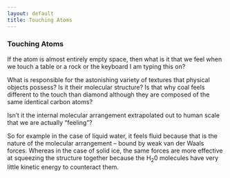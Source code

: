 ```yaml
---
layout: default
title: Touching Atoms
---
```


### Touching Atoms

If the atom is almost entirely empty space, then what is it that we feel when we touch a table or a rock or the keyboard I am typing this on?

What is responsible for the astonishing variety of textures that physical objects possess? Is it their molecular structure? Is that why coal feels different to the touch than diamond although they are composed of the same identical carbon atoms?

Isn’t it the internal molecular arrangement extrapolated out to human scale that we are actually “feeling”?

So for example in the case of liquid water, it feels fluid because that is the nature of the molecular arrangement – bound by weak van der Waals forces.
Whereas in the case of solid ice, the same forces are more effective at squeezing the structure together because the H<sub>2</sub>0 molecules have very little kinetic energy to counteract them.